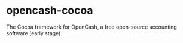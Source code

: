 opencash-cocoa
==============

The Cocoa framework for OpenCash, a free open-source accounting software (early stage).
